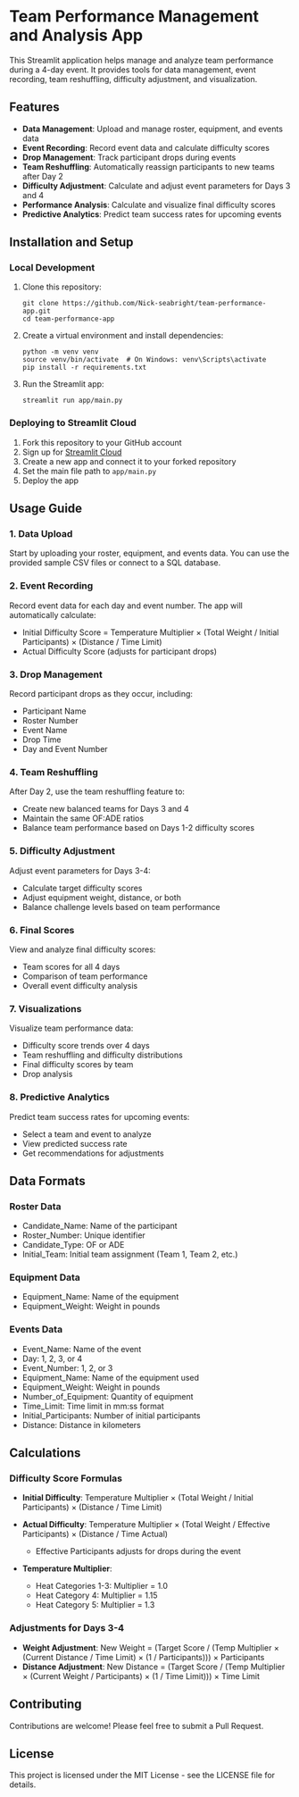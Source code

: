 # Team Performance Management and Analysis App

This Streamlit application helps manage and analyze team performance during a 4-day event. It provides tools for data management, event recording, team reshuffling, difficulty adjustment, and visualization.

## Features

- **Data Management**: Upload and manage roster, equipment, and events data
- **Event Recording**: Record event data and calculate difficulty scores
- **Drop Management**: Track participant drops during events
- **Team Reshuffling**: Automatically reassign participants to new teams after Day 2
- **Difficulty Adjustment**: Calculate and adjust event parameters for Days 3 and 4
- **Performance Analysis**: Calculate and visualize final difficulty scores
- **Predictive Analytics**: Predict team success rates for upcoming events

## Installation and Setup

### Local Development

1. Clone this repository:
   ```
   git clone https://github.com/Nick-seabright/team-performance-app.git
   cd team-performance-app
   ```

2. Create a virtual environment and install dependencies:
   ```
   python -m venv venv
   source venv/bin/activate  # On Windows: venv\Scripts\activate
   pip install -r requirements.txt
   ```

3. Run the Streamlit app:
   ```
   streamlit run app/main.py
   ```

### Deploying to Streamlit Cloud

1. Fork this repository to your GitHub account
2. Sign up for [Streamlit Cloud](https://streamlit.io/cloud)
3. Create a new app and connect it to your forked repository
4. Set the main file path to `app/main.py`
5. Deploy the app

## Usage Guide

### 1. Data Upload

Start by uploading your roster, equipment, and events data. You can use the provided sample CSV files or connect to a SQL database.

### 2. Event Recording

Record event data for each day and event number. The app will automatically calculate:
- Initial Difficulty Score = Temperature Multiplier × (Total Weight / Initial Participants) × (Distance / Time Limit)
- Actual Difficulty Score (adjusts for participant drops)

### 3. Drop Management

Record participant drops as they occur, including:
- Participant Name
- Roster Number
- Event Name
- Drop Time
- Day and Event Number

### 4. Team Reshuffling

After Day 2, use the team reshuffling feature to:
- Create new balanced teams for Days 3 and 4
- Maintain the same OF:ADE ratios
- Balance team performance based on Days 1-2 difficulty scores

### 5. Difficulty Adjustment

Adjust event parameters for Days 3-4:
- Calculate target difficulty scores
- Adjust equipment weight, distance, or both
- Balance challenge levels based on team performance

### 6. Final Scores

View and analyze final difficulty scores:
- Team scores for all 4 days
- Comparison of team performance
- Overall event difficulty analysis

### 7. Visualizations

Visualize team performance data:
- Difficulty score trends over 4 days
- Team reshuffling and difficulty distributions
- Final difficulty scores by team
- Drop analysis

### 8. Predictive Analytics

Predict team success rates for upcoming events:
- Select a team and event to analyze
- View predicted success rate
- Get recommendations for adjustments

## Data Formats

### Roster Data
- Candidate_Name: Name of the participant
- Roster_Number: Unique identifier
- Candidate_Type: OF or ADE
- Initial_Team: Initial team assignment (Team 1, Team 2, etc.)

### Equipment Data
- Equipment_Name: Name of the equipment
- Equipment_Weight: Weight in pounds

### Events Data
- Event_Name: Name of the event
- Day: 1, 2, 3, or 4
- Event_Number: 1, 2, or 3
- Equipment_Name: Name of the equipment used
- Equipment_Weight: Weight in pounds
- Number_of_Equipment: Quantity of equipment
- Time_Limit: Time limit in mm:ss format
- Initial_Participants: Number of initial participants
- Distance: Distance in kilometers

## Calculations

### Difficulty Score Formulas

- **Initial Difficulty**: Temperature Multiplier × (Total Weight / Initial Participants) × (Distance / Time Limit)
- **Actual Difficulty**: Temperature Multiplier × (Total Weight / Effective Participants) × (Distance / Time Actual)
  - Effective Participants adjusts for drops during the event
  
- **Temperature Multiplier**:
  - Heat Categories 1-3: Multiplier = 1.0
  - Heat Category 4: Multiplier = 1.15
  - Heat Category 5: Multiplier = 1.3

### Adjustments for Days 3-4

- **Weight Adjustment**: New Weight = (Target Score / (Temp Multiplier × (Current Distance / Time Limit) × (1 / Participants))) × Participants
- **Distance Adjustment**: New Distance = (Target Score / (Temp Multiplier × (Current Weight / Participants) × (1 / Time Limit))) × Time Limit

## Contributing

Contributions are welcome! Please feel free to submit a Pull Request.

## License

This project is licensed under the MIT License - see the LICENSE file for details.